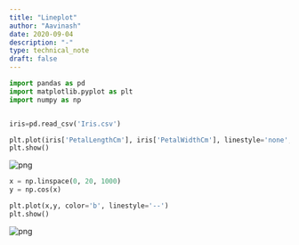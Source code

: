 ```yaml
---
title: "Lineplot"
author: "Aavinash"
date: 2020-09-04
description: "-"
type: technical_note
draft: false
---
```


```python
import pandas as pd
import matplotlib.pyplot as plt
import numpy as np

```


```python

iris=pd.read_csv('Iris.csv')
```


```python
plt.plot(iris['PetalLengthCm'], iris['PetalWidthCm'], linestyle='none', marker='o', color='b')
plt.show()
```


![png](Lineplot_3_0.png)



```python
x = np.linspace(0, 20, 1000)
y = np.cos(x)

plt.plot(x,y, color='b', linestyle='--')
plt.show()
```


![png](Lineplot_4_0.png)



```python

```
